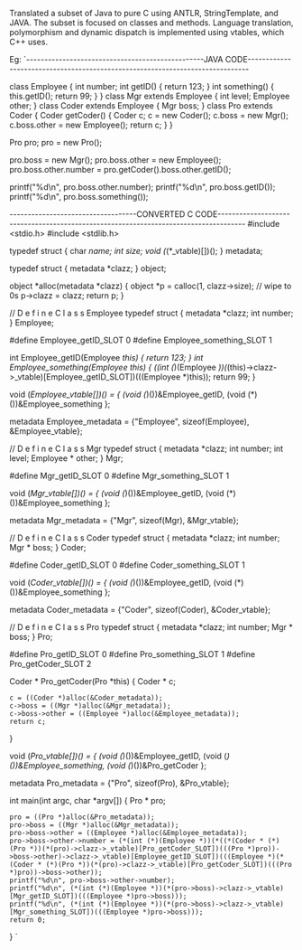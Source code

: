 Translated a subset of Java to pure C using ANTLR, StringTemplate, and JAVA.
The subset is focused on classes and methods. Language translation, polymorphism and dynamic dispatch is implemented using vtables, 
which C++ uses.

Eg: 
`-------------------------------------------------JAVA CODE------------------------------------------------------------------------------ 

class Employee {
    int number;
    int getID() { return 123; }
    int something() {
      this.getID();
      return 99;
    }
}
class Mgr extends Employee {
    int level;
    Employee other;
}
class Coder extends Employee {
    Mgr boss;
}
class Pro extends Coder {
  Coder getCoder() {
      Coder c;
      c = new Coder();
      c.boss = new Mgr();
      c.boss.other = new Employee();
      return c;
    }
}

Pro pro;
pro = new Pro();

pro.boss = new Mgr();
pro.boss.other = new Employee();
pro.boss.other.number = pro.getCoder().boss.other.getID();

printf("%d\n", pro.boss.other.number);
printf("%d\n", pro.boss.getID());
printf("%d\n", pro.boss.something());
  
-----------------------------------CONVERTED C CODE-------------------------------------------------------------------------------------
#include <stdio.h>
#include <stdlib.h>

typedef struct {
    char *name;
    int size;
    void (*(*_vtable)[])();
} metadata;

typedef struct {
    metadata *clazz;
} object;

object *alloc(metadata *clazz) {
    object *p = calloc(1, clazz->size); // wipe to 0s
    p->clazz = clazz;
    return p;
}



// D e f i n e  C l a s s  Employee
typedef struct {
    metadata *clazz;
    int number;
} Employee;

#define Employee_getID_SLOT 0
#define Employee_something_SLOT 1


int Employee_getID(Employee *this)
{
    return 123;
}
int Employee_something(Employee *this)
{
    (*(int (*)(Employee *))(*(this)->clazz->_vtable)[Employee_getID_SLOT])(((Employee *)this));
    return 99;
}

void (*Employee_vtable[])() = {
    (void (*)())&Employee_getID,
    (void (*)())&Employee_something
};

metadata Employee_metadata = {"Employee", sizeof(Employee), &Employee_vtable};

// D e f i n e  C l a s s  Mgr
typedef struct {
    metadata *clazz;
    int number;
    int level;
    Employee * other;
} Mgr;

#define Mgr_getID_SLOT 0
#define Mgr_something_SLOT 1



void (*Mgr_vtable[])() = {
    (void (*)())&Employee_getID,
    (void (*)())&Employee_something
};

metadata Mgr_metadata = {"Mgr", sizeof(Mgr), &Mgr_vtable};

// D e f i n e  C l a s s  Coder
typedef struct {
    metadata *clazz;
    int number;
    Mgr * boss;
} Coder;

#define Coder_getID_SLOT 0
#define Coder_something_SLOT 1



void (*Coder_vtable[])() = {
    (void (*)())&Employee_getID,
    (void (*)())&Employee_something
};

metadata Coder_metadata = {"Coder", sizeof(Coder), &Coder_vtable};

// D e f i n e  C l a s s  Pro
typedef struct {
    metadata *clazz;
    int number;
    Mgr * boss;
} Pro;

#define Pro_getID_SLOT 0
#define Pro_something_SLOT 1
#define Pro_getCoder_SLOT 2


Coder * Pro_getCoder(Pro *this)
{
    Coder * c;

    c = ((Coder *)alloc(&Coder_metadata));
    c->boss = ((Mgr *)alloc(&Mgr_metadata));
    c->boss->other = ((Employee *)alloc(&Employee_metadata));
    return c;
}

void (*Pro_vtable[])() = {
    (void (*)())&Employee_getID,
    (void (*)())&Employee_something,
    (void (*)())&Pro_getCoder
};

metadata Pro_metadata = {"Pro", sizeof(Pro), &Pro_vtable};

int main(int argc, char *argv[])
{
    Pro * pro;

    pro = ((Pro *)alloc(&Pro_metadata));
    pro->boss = ((Mgr *)alloc(&Mgr_metadata));
    pro->boss->other = ((Employee *)alloc(&Employee_metadata));
    pro->boss->other->number = (*(int (*)(Employee *))(*((*(Coder * (*)(Pro *))(*(pro)->clazz->_vtable)[Pro_getCoder_SLOT])(((Pro *)pro))->boss->other)->clazz->_vtable)[Employee_getID_SLOT])(((Employee *)(*(Coder * (*)(Pro *))(*(pro)->clazz->_vtable)[Pro_getCoder_SLOT])(((Pro *)pro))->boss->other));
    printf("%d\n", pro->boss->other->number);
    printf("%d\n", (*(int (*)(Employee *))(*(pro->boss)->clazz->_vtable)[Mgr_getID_SLOT])(((Employee *)pro->boss)));
    printf("%d\n", (*(int (*)(Employee *))(*(pro->boss)->clazz->_vtable)[Mgr_something_SLOT])(((Employee *)pro->boss)));
    return 0;
}
`
